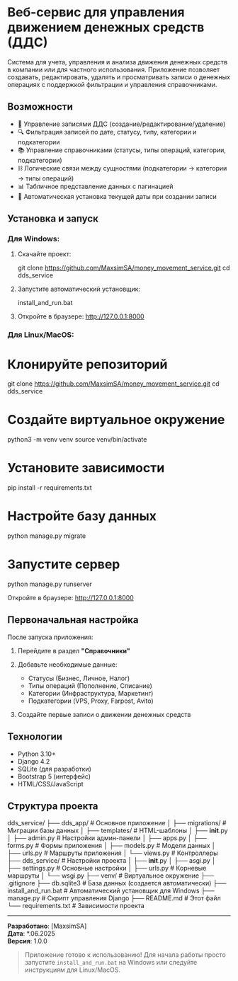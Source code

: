 # Веб-сервис для управления движением денежных средств (ДДС)

Система для учета, управления и анализа движения денежных средств в компании или для частного использования. 
Приложение позволяет создавать, редактировать, удалять и просматривать записи о денежных операциях с поддержкой 
фильтрации и управления справочниками.

## Возможности

- 📝 Управление записями ДДС (создание/редактирование/удаление)
- 🔍 Фильтрация записей по дате, статусу, типу, категории и подкатегории
- 📚 Управление справочниками (статусы, типы операций, категории, подкатегории)
- ⛓️ Логические связи между сущностями (подкатегории → категории → типы операций)
- 📊 Табличное представление данных с пагинацией
- 📅 Автоматическая установка текущей даты при создании записи

## Установка и запуск

### Для Windows:
1. Скачайте проект:

   git clone https://github.com/MaxsimSA/money_movement_service.git
   cd dds_service
  
2. Запустите автоматический установщик:

   install_and_run.bat

3. Откройте в браузере: http://127.0.0.1:8000

### Для Linux/MacOS:

# Клонируйте репозиторий
git clone https://github.com/MaxsimSA/money_movement_service.git
cd dds_service

# Создайте виртуальное окружение
python3 -m venv venv
source venv/bin/activate

# Установите зависимости
pip install -r requirements.txt

# Настройте базу данных
python manage.py migrate

# Запустите сервер
python manage.py runserver

Откройте в браузере: http://127.0.0.1:8000

## Первоначальная настройка

После запуска приложения:

1. Перейдите в раздел **"Справочники"**
2. Добавьте необходимые данные:
   - Статусы (Бизнес, Личное, Налог)
   - Типы операций (Пополнение, Списание)
   - Категории (Инфраструктура, Маркетинг)
   - Подкатегории (VPS, Proxy, Farpost, Avito)

3. Создайте первые записи о движении денежных средств

## Технологии

- Python 3.10+
- Django 4.2
- SQLite (для разработки)
- Bootstrap 5 (интерфейс)
- HTML/CSS/JavaScript

## Структура проекта

dds_service/
├── dds_app/                  # Основное приложение
│   ├── migrations/           # Миграции базы данных
│   ├── templates/            # HTML-шаблоны
│   ├── __init__.py
│   ├── admin.py              # Настройки админ-панели
│   ├── apps.py
│   ├── forms.py              # Формы приложения
│   ├── models.py             # Модели данных
│   ├── urls.py               # Маршруты приложения
│   └── views.py              # Контроллеры
├── dds_service/              # Настройки проекта
│   ├── __init__.py
│   ├── asgi.py
│   ├── settings.py           # Основные настройки
│   ├── urls.py               # Корневые маршруты
│   └── wsgi.py
├── venv/                     # Виртуальное окружение
├── .gitignore
├── db.sqlite3                # База данных (создается автоматически)
├── install_and_run.bat       # Автоматический установщик для Windows
├── manage.py                 # Скрипт управления Django
├── README.md                 # Этот файл
└── requirements.txt          # Зависимости проекта

---

**Разработано**: [MaxsimSA]  
**Дата**: *.06.2025  
**Версия**: 1.0.0

> Приложение готово к использованию! Для начала работы просто запустите `install_and_run.bat` на Windows или следуйте инструкциям для Linux/MacOS.
